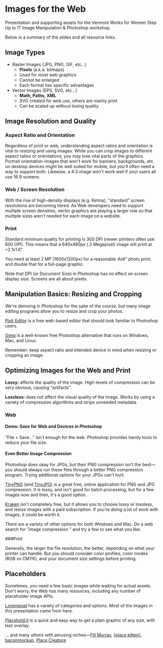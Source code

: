 # Images for the Web
Presentation and supporting assets for the Vermont Works for Women Step Up to IT Image Manipulation &amp; Photoshop workshop.

Below is a summary of the slides and all resource links.

## Image Types

- Raster Images (JPG, PNG, GIF, etc…)
	- **Pixels** (a.k.a. bitmaps)
	- Used for most web graphics
	- Cannot be enlarged
	- Each format has specific advantages 
- Vector Images (EPS, SVG, etc…)
	- **Math, Paths, XML**	 
	- SVG created for web use, others are mainly print
	- Can be scaled up without losing quality

## Image Resolution and Quality
### Aspect Ratio and Orientation
Regardless of print or web, understanding aspect ratios and orientation is vital to resizing and using images. While you can crop images to different aspect ratios or orientations, you may lose vital parts of the graphics. Portrait orientation-images that won't work for banners, backgrounds, etc. on desktop devices might be well suited for mobile, but you'll often need a way to support both. Likewise, a 4:3 image won't work well if your users all use 16:9 screens.

### Web / Screen Resolution
With the rise of high-density displays (e.g. Retina), "standard" screen resolutions are becoming tiered. As Web developers need to support multiple screen densities, vector graphics are playing a larger role so that multiple sizes aren't needed for each image on a website. 

### Print
Standard minimum quality for printing is 300 DPI (newer printers often use 600 DPI). This means that a 640x480px (.3 Megapixel) image will print at ~2.1x1.6".

You need at least 2 MP (1600x1200px) for a reasonable 4x6" photo print, and double that for a full-page graphic.

Note that DPI (or Document Size) in Photoshop has no effect on screen display size. Screens are all about pixels.

## Manipulation Basics: Resizing and Cropping

We're demoing in Photoshop for the sake of the course, but many image editing programs allow you to resize and crop your photos.

[Pixlr Editor](http://apps.pixlr.com/editor/) is a free web-based editor that should look familiar to Photoshop users.

[Gimp](http://www.gimp.org/) is a well-known free Photoshop alternative that runs on Windows, Mac, and Linux.

Remember: keep aspect ratio and intended device in mind when resizing or cropping an image.

## Optimizing Images for the Web and Print

**Lossy:** affects the quality of the image. High-levels of compression can be very obvious, causing "artifacts". 

**Lossless:** does not affect the visual quality of the image. Works by using a variety of compression algorithms and strips unneeded metadata.

### Web

#### Demo: Save for Web and Devices in Photoshop
"File > Save…" isn't enough for the web. Photoshop provides handy tools to reduce your file size.

#### Even Better Image Compression

Photoshop does okay for JPGs, but their PNG compression isn't the best—you should always run these files through a better PNG compression program. Trying additional options for your JPGs can't hurt.

[TinyPNG](http://tinypng.com/) (and [TinyJPG](http://tinyjpg.com/)) is a great free, online application for PNG and JPG compression. It is lossy, and isn't good for batch processing, but for a few images now and then, it's a good option.

[Kraken](https://kraken.io/) isn't completely free, but it allows you to choose lossy or lossless, and resize images with a paid subscription. If you're doing a lot of work with images, it could be worth it.

There are a variety of other options for both Windows and Mac. Do a web search for "image compression <your OS>" and try a few to see what you like.

###Print

Generally, the larger the file resolution, the better, depending on what your printer can handle. But you should consider color profiles, color modes (RGB vs CMYK), and your document size settings before printing.

## Placeholders
Sometimes, you need a few basic images while waiting for actual assets. Don't worry, the Web has many resources, including any number of placeholder image APIs.

[Lorempixel](http://lorempixel.com/) has a variety of categories and options. Most of the images in this presentation came from here. 

[Placehold.it](http://placehold.it/) is a quick and easy way to get a plain graphic of any size, with text overlay.

… and many others with amusing niches—[Fill Murray](http://www.fillmurray.com/), [{place kitten}](http://placekitten.com/), [baconmockup](http://baconmockup.com/), [Place Creature](http://placecreature.com/)





